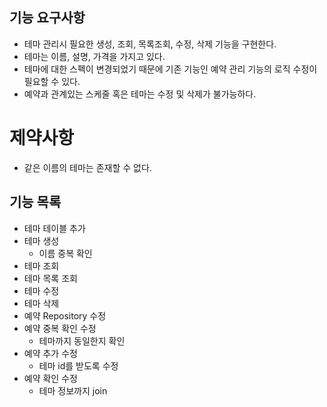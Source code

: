 ## 기능 요구사항

- 테마 관리시 필요한 생성, 조회, 목록조회, 수정, 삭제 기능을 구현한다.
- 테마는 이름, 설명, 가격을 가지고 있다.
- 테마에 대한 스펙이 변경되었기 때문에 기존 기능인 예약 관리 기능의 로직 수정이 필요할 수 있다.
- 예약과 관계있는 스케줄 혹은 테마는 수정 및 삭제가 불가능하다.

# 제약사항

- 같은 이름의 테마는 존재할 수 없다.

## 기능 목록

* 테마 테이블 추가
* 테마 생성
    - 이름 중복 확인
* 테마 조회
* 테마 목록 조회
* 테마 수정
* 테마 삭제
* 예약 Repository 수정
* 예약 중복 확인 수정
    - 테마까지 동일한지 확인
* 예약 추가 수정
    - 테마 id를 받도록 수정
* 예약 확인 수정
    - 테마 정보까지 join